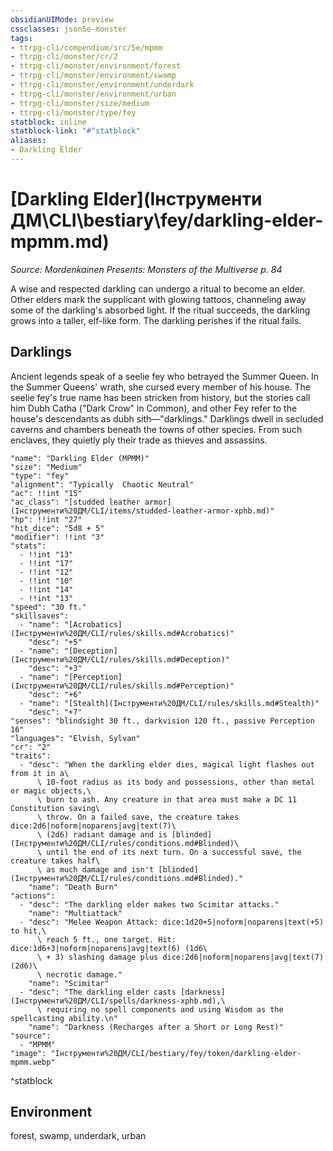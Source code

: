 ```yaml
---
obsidianUIMode: preview
cssclasses: json5e-monster
tags:
- ttrpg-cli/compendium/src/5e/mpmm
- ttrpg-cli/monster/cr/2
- ttrpg-cli/monster/environment/forest
- ttrpg-cli/monster/environment/swamp
- ttrpg-cli/monster/environment/underdark
- ttrpg-cli/monster/environment/urban
- ttrpg-cli/monster/size/medium
- ttrpg-cli/monster/type/fey
statblock: inline
statblock-link: "#^statblock"
aliases:
- Darkling Elder
---
```

# [Darkling Elder](Інструменти ДМ\CLI\bestiary\fey/darkling-elder-mpmm.md)
*Source: Mordenkainen Presents: Monsters of the Multiverse p. 84*  

A wise and respected darkling can undergo a ritual to become an elder. Other elders mark the supplicant with glowing tattoos, channeling away some of the darkling's absorbed light. If the ritual succeeds, the darkling grows into a taller, elf-like form. The darkling perishes if the ritual fails.

## Darklings

Ancient legends speak of a seelie fey who betrayed the Summer Queen. In the Summer Queens' wrath, she cursed every member of his house. The seelie fey's true name has been stricken from history, but the stories call him Dubh Catha ("Dark Crow" in Common), and other Fey refer to the house's descendants as dubh sith—"darklings." Darklings dwell in secluded caverns and chambers beneath the towns of other species. From such enclaves, they quietly ply their trade as thieves and assassins.

```statblock
"name": "Darkling Elder (MPMM)"
"size": "Medium"
"type": "fey"
"alignment": "Typically  Chaotic Neutral"
"ac": !!int "15"
"ac_class": "[studded leather armor](Інструменти%20ДМ/CLI/items/studded-leather-armor-xphb.md)"
"hp": !!int "27"
"hit_dice": "5d8 + 5"
"modifier": !!int "3"
"stats":
  - !!int "13"
  - !!int "17"
  - !!int "12"
  - !!int "10"
  - !!int "14"
  - !!int "13"
"speed": "30 ft."
"skillsaves":
  - "name": "[Acrobatics](Інструменти%20ДМ/CLI/rules/skills.md#Acrobatics)"
    "desc": "+5"
  - "name": "[Deception](Інструменти%20ДМ/CLI/rules/skills.md#Deception)"
    "desc": "+3"
  - "name": "[Perception](Інструменти%20ДМ/CLI/rules/skills.md#Perception)"
    "desc": "+6"
  - "name": "[Stealth](Інструменти%20ДМ/CLI/rules/skills.md#Stealth)"
    "desc": "+7"
"senses": "blindsight 30 ft., darkvision 120 ft., passive Perception 16"
"languages": "Elvish, Sylvan"
"cr": "2"
"traits":
  - "desc": "When the darkling elder dies, magical light flashes out from it in a\
      \ 10-foot radius as its body and possessions, other than metal or magic objects,\
      \ burn to ash. Any creature in that area must make a DC 11 Constitution saving\
      \ throw. On a failed save, the creature takes dice:2d6|noform|noparens|avg|text(7)\
      \ (2d6) radiant damage and is [blinded](Інструменти%20ДМ/CLI/rules/conditions.md#Blinded)\
      \ until the end of its next turn. On a successful save, the creature takes half\
      \ as much damage and isn't [blinded](Інструменти%20ДМ/CLI/rules/conditions.md#Blinded)."
    "name": "Death Burn"
"actions":
  - "desc": "The darkling elder makes two Scimitar attacks."
    "name": "Multiattack"
  - "desc": "Melee Weapon Attack: dice:1d20+5|noform|noparens|text(+5) to hit,\
      \ reach 5 ft., one target. Hit: dice:1d6+3|noform|noparens|avg|text(6) (1d6\
      \ + 3) slashing damage plus dice:2d6|noform|noparens|avg|text(7) (2d6)\
      \ necrotic damage."
    "name": "Scimitar"
  - "desc": "The darkling elder casts [darkness](Інструменти%20ДМ/CLI/spells/darkness-xphb.md),\
      \ requiring no spell components and using Wisdom as the spellcasting ability.\n"
    "name": "Darkness (Recharges after a Short or Long Rest)"
"source":
  - "MPMM"
"image": "Інструменти%20ДМ/CLI/bestiary/fey/token/darkling-elder-mpmm.webp"
```
^statblock

## Environment

forest, swamp, underdark, urban